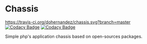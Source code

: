 # Chassis

https://travis-ci.org/dohernandez/chassis.svg?branch=master
[![Codacy Badge](https://api.codacy.com/project/badge/Grade/4fe96a94901a4cbaa828e93140a3a8ec)](https://www.codacy.com/app/dohernandez/chassis?utm_source=github.com&amp;utm_medium=referral&amp;utm_content=dohernandez/chassis&amp;utm_campaign=Badge_Grade)
[![Codacy Badge](https://api.codacy.com/project/badge/Coverage/4fe96a94901a4cbaa828e93140a3a8ec)](https://www.codacy.com/app/dohernandez/chassis?utm_source=github.com&utm_medium=referral&utm_content=dohernandez/chassis&utm_campaign=Badge_Coverage)

Simple php's application chassis based on open-sources packages.